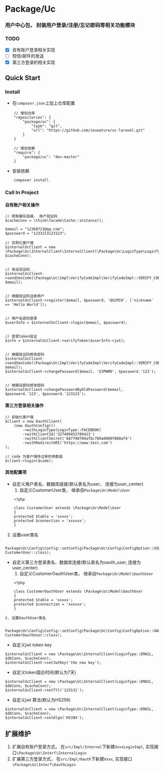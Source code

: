 # Package/Uc

### 用户中心包， 封装用户登录/注册/忘记密码等相关功能模块

### TODO
+ [x] 自有账户登录相关实现
+ [ ] 短信/邮件的发送
+ [x] 第三方登录的相关实现

## Quick Start 

### Install
* 在`composer.json`上加上仓库配置
```
    // 增加仓库
    "repositories": {
        "package/uc": {
            "type": "git",
            "url": "https://github.com/zoueature/uc-laravel.git"
        }
    }
    
    // 增加依赖
    "require": {
        "package/uc": "dev-master"
    }
```
* 安装依赖
```
    composer install
```

### Call In Project

#### 自有账户相关操作

```
// 获取缓存连接， 用户验证码
$cacheConn = \think\facade\Cache::instance();

$email = "12368723@qq.com";
$password = "1233213123123";

// 实例化客户端
$internalUcClient = new \Package\Uc\InternalClient\InternalClient(\Package\Uc\LoginType\LoginType::EMAIL, $cacheConn);


// 发送验证码
$internalUcClient->sendSmsCode(\Package\Uc\Impl\VerifyCodeImpl\VerifyCodeImpl::VERIFY_CODE_TYPE_REGISTER, $email);


// 根据验证码注册用户
$internalUcClient->register($email, $password, 'QGCMI0', ['nickname' => 'Hello World']);


// 用户名密码登录
$userInfo = $internalUcClient->login($email, $password);


// 登录token验证
$info = $internalUcClient->verifyToken($userInfo->jwt);


// 根据验证码修改密码
$internalUcClient->sendSmsCode(\Package\Uc\Impl\VerifyCodeImpl\VerifyCodeImpl::VERIFY_CODE_TYPE_FORGOT_PASSWORD,  $email);
$internalUcClient->changePassword($email, 'G3PWMO', $password.'123');


// 根据旧密码修改密码
$internalUcClient->changePasswordByOldPassword($email, $password.'123', $password.'123123');

```

#### 第三方登录相关操作
```
// 初始化客户端
$client = new OauthClient(
    (new OauthConfig())
        ->withLoginType(LoginType::FACEBOOK)
        ->withClientId('327489453789423')
        ->withClientSecret('687790709afbc789a0980f800af9')
        ->withRedirectURI('https://www.test.com')
);

// code 为客户端传过来的参数值
$client->login($code);

```

#### 其他配置项

* 自定义用户表名、数据库链接(默认表名为user， 连接为user_center)
  1. 自定义CustomerUser类， 继承自`Package\Uc\Model\User`
```
    <?php

    class CustomerUser extends \Package\Uc\Model\User
    {
    protected $table = 'xxxxx';
    protected $connection = 'xxxxxx';
    }
```
  
  2. 设置user类名
```
    Package\Uc\Config\Config::setConfig(Package\Uc\Config\ConfigOption::USER_MODEL_CLASS, CustomerUser::class);
```
  

* 自定义第三方登录表名、数据库连接(默认表名为oauth_user, 连接为user_center)
    1. 自定义CustomerOauthUser类， 继承自`Package\Uc\Model\OauthUser`
```
    <?php

    class CustomerOauthUser extends \Package\Uc\Model\OauthUser
    {
    protected $table = 'xxxxx';
    protected $connection = 'xxxxxx';
    }
```
  
    2. 设置OauthUser类名
```
    Package\Uc\Config\Config::setConfig(Package\Uc\Config\ConfigOption::OAUTH_USER_MODEL_CLASS, CustomerOauthUser::class);
```
  

* 自定义jwt token key
```
$internalUcClient = new \Package\Uc\InternalClient(LoginType::EMAIL, $dbConn, $cacheConn);
$internalUcClient->setJwtKey('the new key');
```

* 自定义token国企时间(默认为7天)
```
$internalUcClient = new \Package\Uc\InternalClient(LoginType::EMAIL, $dbConn, $cacheConn);
$internalUcClient->setTtl('123131');
```

* 自定义jwt 算法(默认为HS256)
```
$internalUcClient = new \Package\Uc\InternalClient(LoginType::EMAIL, $dbConn, $cacheConn);
$internalUcClient->setAlgo('HS384');
```


## 扩展维护

1. 扩展自有账户登录方式， 在`src/Impl/Internal`下新建`XxxxLoginImpl`, 实现接口`\Package\Uc\Interf\InternalLogin`
2. 扩展第三方登录方式， 在`src/Impl/Oauth`下新建`Xxxx`, 实现接口`\Package\Uc\Interf\OauthLogin`
